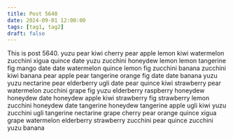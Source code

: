 ```yaml
---
title: Post 5640
date: 2024-09-01 12:00:00
tags: [tag1, tag2]
draft: false
---
```

This is post 5640.
yuzu
pear
kiwi
cherry
pear
apple
lemon
kiwi
watermelon
zucchini
xigua
quince
date
yuzu
zucchini
honeydew
lemon
lemon
tangerine
fig
mango
date
date
watermelon
quince
lemon
fig
zucchini
banana
zucchini
kiwi
banana
pear
apple
pear
tangerine
orange
fig
date
date
banana
yuzu
yuzu
nectarine
pear
elderberry
ugli
date
pear
quince
kiwi
strawberry
pear
watermelon
zucchini
grape
fig
yuzu
elderberry
raspberry
honeydew
honeydew
date
honeydew
apple
kiwi
strawberry
fig
strawberry
lemon
zucchini
honeydew
date
tangerine
honeydew
tangerine
apple
ugli
kiwi
yuzu
zucchini
ugli
tangerine
nectarine
grape
cherry
pear
orange
quince
xigua
grape
watermelon
elderberry
strawberry
zucchini
pear
quince
zucchini
yuzu
banana
